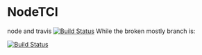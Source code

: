 # NodeTCI
node and travis 
[![Build Status](https://travis-ci.org/zketosis/NodeTCI.svg?branch=master)](https://travis-ci.org/zketosis/NodeTCI)
While the broken mostly branch is:

[![Build Status](https://travis-ci.org/zketosis/NodeTCI.svg?branch=brokenMostly)](https://travis-ci.org/zketosis/NodeTCI)
